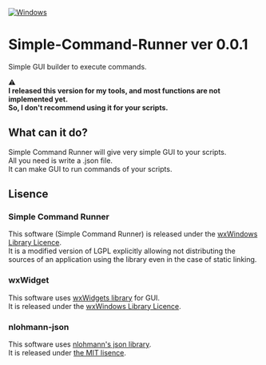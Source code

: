 [![Windows](https://svgshare.com/i/ZhY.svg)](https://svgshare.com/i/ZhY.svg)

# Simple-Command-Runner ver 0.0.1
Simple GUI builder to execute commands.

:warning:<br>
**I released this version for my tools, and most functions are not implemented yet.**<br>
**So, I don't recommend using it for your scripts.**

## What can it do?
Simple Command Runner will give very simple GUI to your scripts.<br>
All you need is write a .json file.<br>
It can make GUI to run commands of your scripts.<br>

## Lisence
### Simple Command Runner
This software (Simple Command Runner) is released under the [wxWindows Library Licence](https://github.com/wxWidgets/wxWidgets/blob/master/docs/licence.txt).<br>
It is a modified version of LGPL explicitly allowing not distributing
the sources of an application using the library even in the case of static linking.<br>

### wxWidget
This software uses [wxWidgets library](https://github.com/wxWidgets/wxWidgets) for GUI.<br>
It is released under the [wxWindows Library Licence](https://github.com/wxWidgets/wxWidgets/blob/master/docs/licence.txt).<br>

### nlohmann-json
This software uses [nlohmann's json library](https://github.com/nlohmann/json).<br>
It is released under [the MIT lisence](https://github.com/nlohmann/json/blob/develop/LICENSE.MIT).
